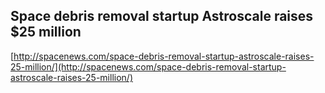 ## Space debris removal startup Astroscale raises $25 million
  
  [http://spacenews.com/space-debris-removal-startup-astroscale-raises-25-million/](http://spacenews.com/space-debris-removal-startup-astroscale-raises-25-million/)